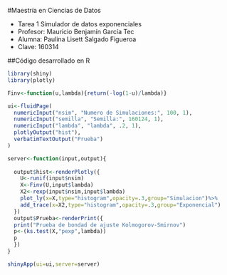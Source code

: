 #Maestría en Ciencias de Datos
* Tarea 1 Simulador de datos exponenciales
* Profesor: Mauricio Benjamín García Tec
* Alumna: Paulina Lisett Salgado Figueroa
* Clave: 160314

##Código desarrollado en R
````R
library(shiny)
library(plotly)

Finv<-function(u,lambda){return(-log(1-u)/lambda)}

ui<-fluidPage(
  numericInput("nsim", "Numero de Simulaciones:", 100, 1),
  numericInput("semilla", "Semilla:", 160124, 1),
  numericInput("lambda", "lambda", .2, 1),
  plotlyOutput("hist"),
  verbatimTextOutput("Prueba")
)

server<-function(input,output){
  
  output$hist<-renderPlotly({
    U<-runif(input$nsim)
    X<-Finv(U,input$lambda)
    X2<-rexp(input$nsim,input$lambda)
    plot_ly(x=X,type="histogram",opacity=.3,group="Simulacion")%>%
    add_trace(x=X2,type="histogram",opacity=.3,group="Exponencial")
  })
  output$Prueba<-renderPrint({
  print("Prueba de bondad de ajuste Kolmogorov-Smirnov")
  p<-(ks.test(X,"pexp",lambda))
  p
  })
}

shinyApp(ui=ui,server=server)



